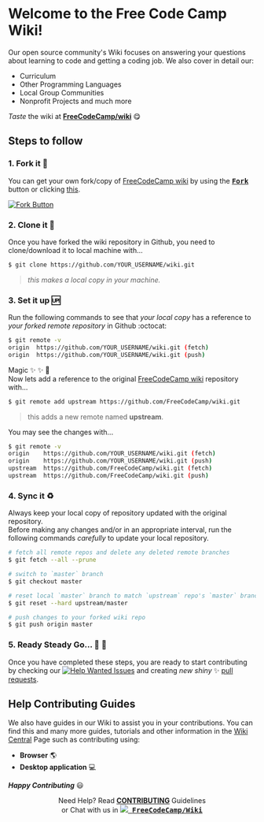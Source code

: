 # Welcome to the Free Code Camp Wiki!

Our open source community's Wiki focuses on answering your questions about learning to code and getting a coding job. We also cover in detail our:

- Curriculum
- Other Programming Languages
- Local Group Communities
- Nonprofit Projects and much more

*Taste* the wiki at [**FreeCodeCamp/wiki**](https://github.com/FreeCodeCamp/FreeCodeCamp/wiki) :yum:

## Steps to follow

### 1. **Fork it** :fork_and_knife:

You can get your own fork/copy of [FreeCodeCamp wiki](https://github.com/FreeCodeCamp/wiki) by using the <a href="https://github.com/FreeCodeCamp/wiki/new/master?readme=1#fork-destination-box"><kbd><b>Fork</b></kbd></a> button or clicking [this](https://github.com/FreeCodeCamp/wiki/new/master?readme=1#fork-destination-box).

 [![Fork Button](https://help.github.com/assets/images/help/repository/fork_button.jpg)](https://github.com/FreeCodeCamp/wiki)

### 2. **Clone it** :busts_in_silhouette:

Once you have forked the wiki repository in Github, you need to clone/download it to local machine with...

```sh
$ git clone https://github.com/YOUR_USERNAME/wiki.git
```

> *this makes a local copy in your machine.*

### 3. **Set it up** :up:

Run the following commands to see that _your local copy_ has a reference to _your forked remote repository_ in Github :octocat:

```sh
$ git remote -v
origin  https://github.com/YOUR_USERNAME/wiki.git (fetch)
origin  https://github.com/YOUR_USERNAME/wiki.git (push)
```

Magic :sparkles: :sparkles: :eyes:  
Now lets add a reference to the original [FreeCodeCamp wiki](https://github.com/FreeCodeCamp/FreeCodeCamp/wiki) repository with...

```sh
$ git remote add upstream https://github.com/FreeCodeCamp/wiki.git
```

> this adds a new remote named **upstream**.

You may see the changes with...

```sh
$ git remote -v
origin    https://github.com/YOUR_USERNAME/wiki.git (fetch)
origin    https://github.com/YOUR_USERNAME/wiki.git (push)
upstream  https://github.com/FreeCodeCamp/wiki.git (fetch)
upstream  https://github.com/FreeCodeCamp/wiki.git (push)
```

### 4. **Sync it** :recycle:

Always keep your local copy of repository updated with the original repository.  
Before making any changes and/or in an appropriate interval, run the following commands _carefully_ to update your local repository.

```sh
# fetch all remote repos and delete any deleted remote branches
$ git fetch --all --prune

# switch to `master` branch
$ git checkout master

# reset local `master` branch to match `upstream` repo's `master` branch
$ git reset --hard upstream/master

# push changes to your forked wiki repo
$ git push origin master
```

### 5. Ready Steady Go... :turtle: :rabbit2:

Once you have completed these steps, you are ready to start contributing by checking our [![Help Wanted Issues](https://img.shields.io/badge/Wiki-Help_Wanted_Issues-159818.svg?style=flat-square&maxAge=2592000)](https://github.com/FreeCodeCamp/wiki/issues?q=is%3Aissue+is%3Aopen+label%3A%22help+wanted%22 "Help Wanted Issues") and creating *new shiny* :sparkles: [pull requests](https://github.com/FreeCodeCamp/wiki/pulls).

## Help Contributing Guides

We also have guides in our Wiki to assist you in your contributions. You can find this and many more guides, tutorials and other information in the [Wiki Central](https://github.com/FreeCodeCamp/FreeCodeCamp/wiki/Wiki)  Page such as contributing using:

- **Browser** :earth_americas:
- **Desktop application** :computer:

<!--
- **Command Line** interface :page_with_curl:
-->

_**Happy Contributing**_ :smiley:

<p align="center">Need Help? Read <a href="https://github.com/FreeCodeCamp/wiki/blob/master/.github/CONTRIBUTING.md"><b>CONTRIBUTING</b></a> Guidelines<br>or Chat with us in <kbd><a href="https://gitter.im/FreeCodeCamp/Wiki"><img src="http://i.imgur.com/ThSWa6Y.png?2"> <b>FreeCodeCamp/Wiki</b></a></kbd></p>
